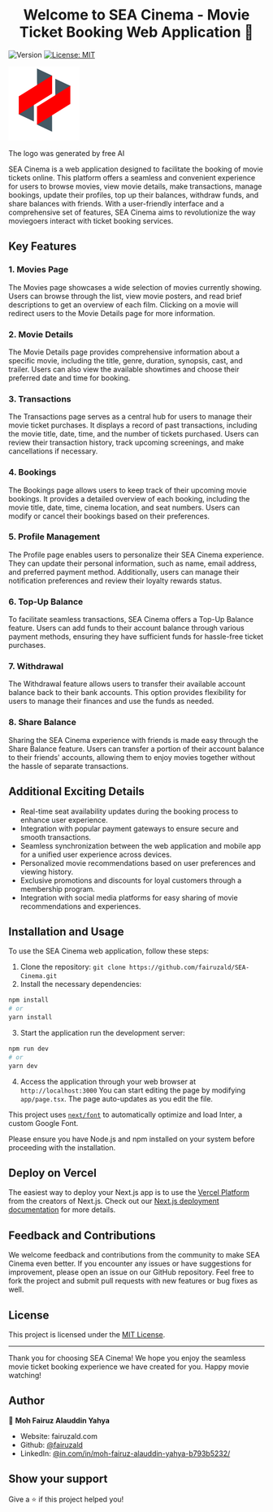 <h1 align="center">Welcome to SEA Cinema - Movie Ticket Booking Web Application 👋</h1>
<p>
  <img alt="Version" src="https://img.shields.io/badge/version-0.1.0-blue.svg?cacheSeconds=2592000" />
  <a href="#" target="_blank">
    <img alt="License: MIT" src="https://img.shields.io/badge/License-MIT-yellow.svg" />
  </a>
</p>

![SEA Cinema Logo](./public/logo.png)
<p>The logo was generated by free AI</p>

SEA Cinema is a web application designed to facilitate the booking of movie tickets online. This platform offers a seamless and convenient experience for users to browse movies, view movie details, make transactions, manage bookings, update their profiles, top up their balances, withdraw funds, and share balances with friends. With a user-friendly interface and a comprehensive set of features, SEA Cinema aims to revolutionize the way moviegoers interact with ticket booking services.

## Key Features

### 1. Movies Page
The Movies page showcases a wide selection of movies currently showing. Users can browse through the list, view movie posters, and read brief descriptions to get an overview of each film. Clicking on a movie will redirect users to the Movie Details page for more information.

### 2. Movie Details
The Movie Details page provides comprehensive information about a specific movie, including the title, genre, duration, synopsis, cast, and trailer. Users can also view the available showtimes and choose their preferred date and time for booking.

### 3. Transactions
The Transactions page serves as a central hub for users to manage their movie ticket purchases. It displays a record of past transactions, including the movie title, date, time, and the number of tickets purchased. Users can review their transaction history, track upcoming screenings, and make cancellations if necessary.

### 4. Bookings
The Bookings page allows users to keep track of their upcoming movie bookings. It provides a detailed overview of each booking, including the movie title, date, time, cinema location, and seat numbers. Users can modify or cancel their bookings based on their preferences.

### 5. Profile Management
The Profile page enables users to personalize their SEA Cinema experience. They can update their personal information, such as name, email address, and preferred payment method. Additionally, users can manage their notification preferences and review their loyalty rewards status.

### 6. Top-Up Balance
To facilitate seamless transactions, SEA Cinema offers a Top-Up Balance feature. Users can add funds to their account balance through various payment methods, ensuring they have sufficient funds for hassle-free ticket purchases.

### 7. Withdrawal
The Withdrawal feature allows users to transfer their available account balance back to their bank accounts. This option provides flexibility for users to manage their finances and use the funds as needed.

### 8. Share Balance
Sharing the SEA Cinema experience with friends is made easy through the Share Balance feature. Users can transfer a portion of their account balance to their friends' accounts, allowing them to enjoy movies together without the hassle of separate transactions.

## Additional Exciting Details
- Real-time seat availability updates during the booking process to enhance user experience.
- Integration with popular payment gateways to ensure secure and smooth transactions.
- Seamless synchronization between the web application and mobile app for a unified user experience across devices.
- Personalized movie recommendations based on user preferences and viewing history.
- Exclusive promotions and discounts for loyal customers through a membership program.
- Integration with social media platforms for easy sharing of movie recommendations and experiences.

## Installation and Usage
To use the SEA Cinema web application, follow these steps:

1. Clone the repository: `git clone https://github.com/fairuzald/SEA-Cinema.git`
2. Install the necessary dependencies:
```bash
npm install
# or
yarn install
```
3. Start the application run the development server:
```bash
npm run dev
# or
yarn dev
```
4. Access the application through your web browser at `http://localhost:3000`
You can start editing the page by modifying `app/page.tsx`. The page auto-updates as you edit the file.

This project uses [`next/font`](https://nextjs.org/docs/basic-features/font-optimization) to automatically optimize and load Inter, a custom Google Font.

Please ensure you have Node.js and npm installed on your system before proceeding with the installation.

## Deploy on Vercel
The easiest way to deploy your Next.js app is to use the [Vercel Platform](https://vercel.com/new?utm_medium=default-template&filter=next.js&utm_source=create-next-app&utm_campaign=create-next-app-readme) from the creators of Next.js.
Check out our [Next.js deployment documentation](https://nextjs.org/docs/deployment) for more details.

## Feedback and Contributions
We welcome feedback and contributions from the community to make SEA Cinema even better. If you encounter any issues or have suggestions for improvement, please open an issue on our GitHub repository. Feel free to fork the project and submit pull requests with new features or bug fixes as well.

## License
This project is licensed under the [MIT License](https://opensource.org/licenses/MIT).

---

Thank you for choosing SEA Cinema! We hope you enjoy the seamless movie ticket booking experience we have created for you. Happy movie watching!

## Author

👤 **Moh Fairuz Alauddin Yahya**

* Website: fairuzald.com
* Github: [@fairuzald](https://github.com/fairuzald)
* LinkedIn: [@in.com\/in\/moh-fairuz-alauddin-yahya-b793b5232\/](https://linkedin.com/in/in.com\/in\/moh-fairuz-alauddin-yahya-b793b5232\/)

## Show your support

Give a ⭐️ if this project helped you!
